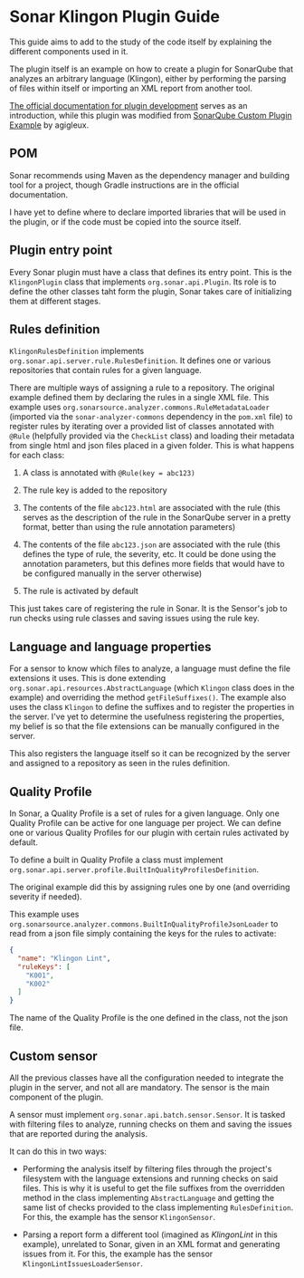# Sonar Klingon Plugin Guide

This guide aims to add to the study of the code itself by explaining the different components used in it.

The plugin itself is an example on how to create a plugin for SonarQube that analyzes an arbitrary language (Klingon), either by performing the parsing of files within itself or importing an XML report from another tool.

[The official documentation for plugin development](https://docs.sonarqube.org/latest/extend/developing-plugin/) serves as an introduction, while this plugin was modified from [SonarQube Custom Plugin Example](https://github.com/SonarSource/sonar-custom-plugin-example) by agigleux.

## POM

Sonar recommends using Maven as the dependency manager and building tool for a project, though Gradle instructions are in the official documentation.

I have yet to define where to declare imported libraries that will be used in the plugin, or if the code must be copied into the source itself.

## Plugin entry point

Every Sonar plugin must have a class that defines its entry point. This is the `KlingonPlugin` class that implements `org.sonar.api.Plugin`. Its role is to define the other classes taht form the plugin, Sonar takes care of initializing them at different stages.

## Rules definition

`KlingonRulesDefinition` implements `org.sonar.api.server.rule.RulesDefinition`. It defines one or various repositories that contain rules for a given language.

There are multiple ways of assigning a rule to a repository. The original example defined them by declaring the rules in a single XML file. This example uses `org.sonarsource.analyzer.commons.RuleMetadataLoader` (imported via the `sonar-analyzer-commons` dependency in the `pom.xml` file) to register rules by iterating over a provided list of classes annotated with `@Rule` (helpfully provided via the `CheckList` class) and loading their metadata from single html and json files placed in a given folder. This is what happens for each class:

1. A class is annotated with `@Rule(key = abc123)`

2. The rule key is added to the repository

3. The contents of the file `abc123.html` are associated with the rule (this serves as the description of the rule in the SonarQube server in a pretty format, better than using the rule annotation parameters)

4. The contents of the file `abc123.json` are associated with the rule (this defines the type of rule, the severity, etc. It could be done using the annotation parameters, but this defines more fields that would have to be configured manually in the server otherwise)

5. The rule is activated by default

This just takes care of registering the rule in Sonar. It is the Sensor's job to run checks using rule classes and saving issues using the rule key.

## Language and language properties

For a sensor to know which files to analyze, a language must define the file extensions it uses. This is done extending `org.sonar.api.resources.AbstractLanguage` (which `Klingon` class does in the example) and overriding the method `getFileSuffixes()`. The example also uses the class `Klingon` to define the suffixes and to register the properties in the server. I've yet to determine the usefulness registering the properties, my belief is so that the file extensions can be manually configured in the server.

This also registers the language itself so it can be recognized by the server and assigned to a repository as seen in the rules definition.

## Quality Profile

In Sonar, a Quality Profile is a set of rules for a given language. Only one Quality Profile can be active for one language per project. We can define one or various Quality Profiles for our plugin with certain rules activated by default.

To define a built in Quality Profile a class must implement `org.sonar.api.server.profile.BuiltInQualityProfilesDefinition`.

The original example did this by assigning rules one by one (and overriding severity if needed).

This example uses `org.sonarsource.analyzer.commons.BuiltInQualityProfileJsonLoader` to read from a json file simply containing the keys for the rules to activate:

```json
{
  "name": "Klingon Lint",
  "ruleKeys": [
    "K001",
    "K002"
  ]
}
```

The name of the Quality Profile is the one defined in the class, not the json file.

## Custom sensor

All the previous classes have all the configuration needed to integrate the plugin in the server, and not all are mandatory. The sensor is the main component of the plugin.

A sensor must implement `org.sonar.api.batch.sensor.Sensor`. It is tasked with filtering files to analyze, running checks on them and saving the issues that are reported during the analysis.

It can do this in two ways:

- Performing the analysis itself by filtering files through the project's filesystem with the language extensions and running checks on said files. This is why it is useful to get the file suffixes from the overridden method in the class implementing `AbstractLanguage` and getting the same list of checks provided to the class implementing `RulesDefinition`. For this, the example has the sensor `KlingonSensor`.

- Parsing a report form a different tool (imagined as _KlingonLint_ in this example), unrelated to Sonar, given in an XML format and generating issues from it. For this, the example has the sensor `KlingonLintIssuesLoaderSensor`.
